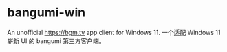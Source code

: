 # bangumi-win
An unofficial https://bgm.tv app client for Windows 11. 一个适配 Windows 11 崭新 UI 的 bangumi 第三方客户端。
